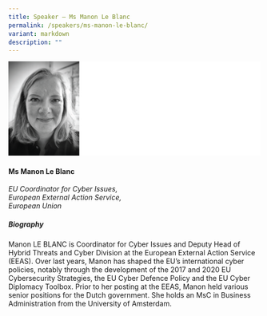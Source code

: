 ```yaml
---
title: Speaker – Ms Manon Le Blanc
permalink: /speakers/ms-manon-le-blanc/
variant: markdown
description: ""
---
```


![](/images/2024%20speakers/Manon_Le_Blanc.png)
#### **Ms Manon Le Blanc**

*EU Coordinator for Cyber Issues, <br>
 European External Action Service, <br>European Union*
 
 ##### **Biography**
 Manon LE BLANC is Coordinator for Cyber Issues and Deputy Head of Hybrid Threats and Cyber Division at the European External Action Service (EEAS). Over last years, Manon has shaped the EU’s international cyber policies, notably through the development of the 2017 and 2020 EU Cybersecurity Strategies, the EU Cyber Defence Policy and the EU Cyber Diplomacy Toolbox. Prior to her posting at the EEAS, Manon held various senior positions for the Dutch government. She holds an MsC in Business Administration from the University of Amsterdam.